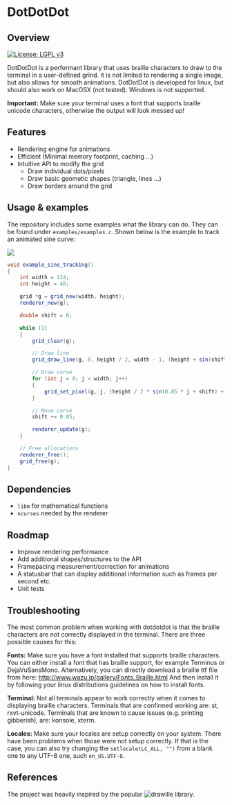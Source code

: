 # DotDotDot
## Overview

[![License: LGPL v3](https://img.shields.io/badge/License-LGPL%20v3-blue.svg)](https://www.gnu.org/licenses/lgpl-3.0)

DotDotDot is a performant library that uses braille characters to draw to the terminal in a user-defined grind.
It is not limited to rendering a single image, but also allows for smooth animations.
DotDotDot is developed for linux, but should also work on MacOSX (not tested). Windows is not supported.

**Important:** Make sure your terminal uses a font that supports braille unicode characters, otherwise the output will look messed up!

## Features
- Rendering engine for animations
- Efficient (Minimal memory footprint, caching ...)
- Intuitive API to modify the grid
    - Draw individual dots/pixels
    - Draw basic geometic shapes (triangle, lines ...)
    - Draw borders around the grid 

## Usage & examples
The repository includes some examples what the library can do. They can be found under `examples/examples.c`.
Shown below is the example to track an animated sine curve:

![](https://i.imgur.com/bS5iAUP.gif)

```csharp
void example_sine_tracking()
{
    int width = 124;
    int height = 40;

    grid *g = grid_new(width, height);
    renderer_new(g);

    double shift = 0;

    while (1)
    {
        grid_clear(g);

        // Draw line
        grid_draw_line(g, 0, height / 2, width - 1, (height + sin(shift) * height) / 2);

        // Draw curve
        for (int j = 0; j < width; j++)
        {
            grid_set_pixel(g, j, (height / 2 * sin(0.05 * j + shift) + height / 2));
        }

        // Move curve
        shift += 0.05;

        renderer_update(g);
    }

    // Free allocations
    renderer_free();
    grid_free(g);
}
```

## Dependencies
- `libm` for mathematical functions
- `ncurses` needed by the renderer

## Roadmap
- Improve rendering performance
- Add additional shapes/structures to the API
- Framepacing measurement/correction for animations
- A statusbar that can display additional information such as frames per second etc.
- Unit tests

## Troubleshooting
The most common problem when working with dotdotdot is that the braille characters are not correctly displayed in the terminal.
There are three possible causes for this:

**Fonts:**
Make sure you have a font installed that supports braille characters.
You can either install a font that has braille support, for example Terminus or DejaVuSansMono. 
Alternatively, you can directly download a braille ttf file from here: http://www.wazu.jp/gallery/Fonts_Braille.html
And then install it by following your linux distributions guidelines on how to install fonts.

**Terminal:**
Not all terminals appear to work correctly when it comes to displaying braille characters.
Terminals that are confirmed working are: st, rxvt-unicode.
Terminals that are known to cause issues (e.g. printing gibberish), are: konsole, xterm.

**Locales:**
Make sure your locales are setup correctly on your system. There have been problems when those were not setup correctly.
If that is the case, you can also try changing the `setlocale(LC_ALL, "")` from a blank one to any UTF-8 one, such `en_US.UTF-8`.

## References
The project was heavily inspired by the popular ![drawille library](https://github.com/asciimoo/drawille).
